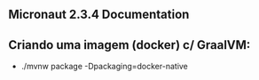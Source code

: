 ## Micronaut 2.3.4 Documentation
## Criando uma imagem (docker) c/ GraalVM:
- ./mvnw package -Dpackaging=docker-native